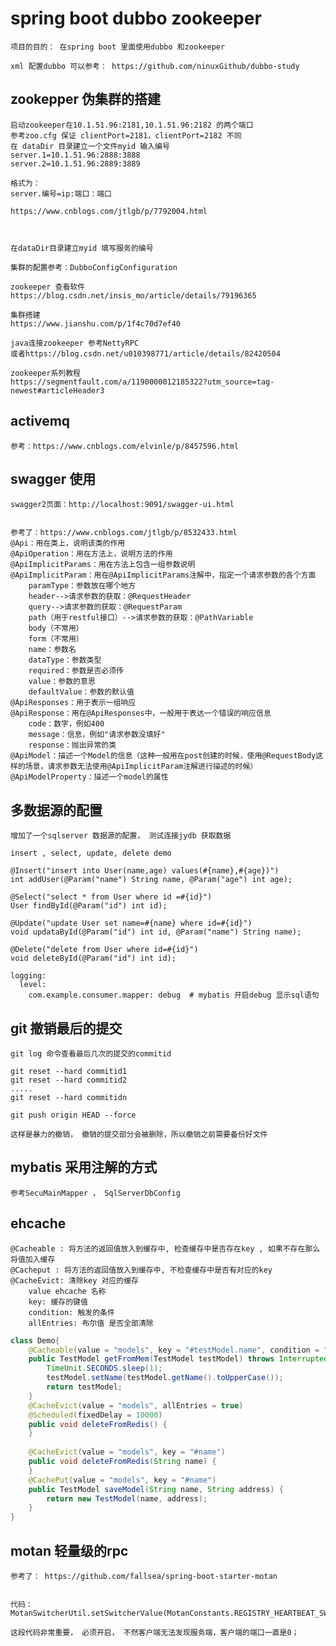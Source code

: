 

# spring boot dubbo zookeeper
    项目的目的： 在spring boot 里面使用dubbo 和zookeeper
    
    xml 配置dubbo 可以参考： https://github.com/ninuxGithub/dubbo-study
    

## zookepper 伪集群的搭建
    启动zookeeper在10.1.51.96:2181,10.1.51.96:2182 的两个端口
    参考zoo.cfg 保证 clientPort=2181，clientPort=2182 不同  
    在 dataDir 目录建立一个文件myid 输入编号
    server.1=10.1.51.96:2888:3888
    server.2=10.1.51.96:2889:3889
    
    格式为：
    server.编号=ip:端口：端口

    https://www.cnblogs.com/jtlgb/p/7792004.html
    
    
    
    在dataDir目录建立myid 填写服务的编号
    
    集群的配置参考：DubboConfigConfiguration
    
    zookeeper 查看软件
    https://blog.csdn.net/insis_mo/article/details/79196365
    
    集群搭建
    https://www.jianshu.com/p/1f4c70d7ef40
    
    java连接zookeeper 参考NettyRPC
    或者https://blog.csdn.net/u010398771/article/details/82420504
    
    zookeeper系列教程
    https://segmentfault.com/a/1190000012185322?utm_source=tag-newest#articleHeader3
    
    
## activemq 
    参考：https://www.cnblogs.com/elvinle/p/8457596.html
    
    
    

## swagger 使用
    
    swagger2页面：http://localhost:9091/swagger-ui.html
    

    参考了：https://www.cnblogs.com/jtlgb/p/8532433.html
    @Api：用在类上，说明该类的作用
    @ApiOperation：用在方法上，说明方法的作用
    @ApiImplicitParams：用在方法上包含一组参数说明
    @ApiImplicitParam：用在@ApiImplicitParams注解中，指定一个请求参数的各个方面
        paramType：参数放在哪个地方
        header-->请求参数的获取：@RequestHeader
        query-->请求参数的获取：@RequestParam
        path（用于restful接口）-->请求参数的获取：@PathVariable
        body（不常用）
        form（不常用）
        name：参数名
        dataType：参数类型
        required：参数是否必须传
        value：参数的意思
        defaultValue：参数的默认值
    @ApiResponses：用于表示一组响应
    @ApiResponse：用在@ApiResponses中，一般用于表达一个错误的响应信息
        code：数字，例如400
        message：信息，例如"请求参数没填好"
        response：抛出异常的类
    @ApiModel：描述一个Model的信息（这种一般用在post创建的时候，使用@RequestBody这样的场景，请求参数无法使用@ApiImplicitParam注解进行描述的时候）
    @ApiModelProperty：描述一个model的属性    
    
    
    
## 多数据源的配置
    增加了一个sqlserver 数据源的配置， 测试连接jydb 获取数据
    
    insert , select, update, delete demo
    
    @Insert("insert into User(name,age) values(#{name},#{age})")
    int addUser(@Param("name") String name, @Param("age") int age);

    @Select("select * from User where id =#{id}")
    User findById(@Param("id") int id);

    @Update("update User set name=#{name} where id=#{id}")
    void updataById(@Param("id") int id, @Param("name") String name);

    @Delete("delete from User where id=#{id}")
    void deleteById(@Param("id") int id);
    
    logging:
      level:
        com.example.consumer.mapper: debug  # mybatis 开启debug 显示sql语句
        
        
        
## git 撤销最后的提交

    git log 命令查看最后几次的提交的commitid
    
    git reset --hard commitid1
    git reset --hard commitid2
    .....
    git reset --hard commitidn
    
    git push origin HEAD --force
    
    这样是暴力的撤销， 撤销的提交部分会被删除，所以撤销之前需要备份好文件
    

## mybatis 采用注解的方式

    参考SecuMainMapper ， SqlServerDbConfig  
    
## ehcache
    @Cacheable : 将方法的返回值放入到缓存中, 检查缓存中是否存在key , 如果不存在那么将值加入缓存
    @Cacheput : 将方法的返回值放入到缓存中, 不检查缓存中是否有对应的key
    @CacheEvict: 清除key 对应的缓存
        value ehcache 名称
        key: 缓存的键值
        condition: 触发的条件
        allEntries: 布尔值 是否全部清除  


```java
class Demo{
    @Cacheable(value = "models", key = "#testModel.name", condition = "#testModel.address !=  '' ")
    public TestModel getFromMem(TestModel testModel) throws InterruptedException {
        TimeUnit.SECONDS.sleep(1);
        testModel.setName(testModel.getName().toUpperCase());
        return testModel;
    }
    @CacheEvict(value = "models", allEntries = true)
    @Scheduled(fixedDelay = 10000)
    public void deleteFromRedis() {
    }
 
    @CacheEvict(value = "models", key = "#name")
    public void deleteFromRedis(String name) {
    }
    @CachePut(value = "models", key = "#name")
    public TestModel saveModel(String name, String address) {
        return new TestModel(name, address);
    }
}
```



## motan 轻量级的rpc
    参考了： https://github.com/fallsea/spring-boot-starter-motan
    
    
    代码：
    MotanSwitcherUtil.setSwitcherValue(MotanConstants.REGISTRY_HEARTBEAT_SWITCHER,true);
    
    这段代码非常重要， 必须开启， 不然客户端无法发现服务端，客户端的端口一直是0；